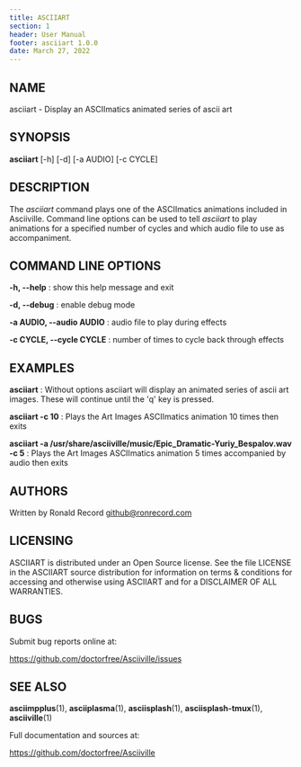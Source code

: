 ```yaml
---
title: ASCIIART
section: 1
header: User Manual
footer: asciiart 1.0.0
date: March 27, 2022
---
```

## NAME
asciiart - Display an ASCIImatics animated series of ascii art

## SYNOPSIS
**asciiart** [-h] [-d] [-a AUDIO] [-c CYCLE]

## DESCRIPTION
The *asciiart* command plays one of the ASCIImatics animations included in
Asciiville. Command line options can be used to tell *asciiart* to play
animations for a specified number of cycles and which audio file to use
as accompaniment.

## COMMAND LINE OPTIONS
**-h, --help**
: show this help message and exit

**-d, --debug**
: enable debug mode

**-a AUDIO, --audio AUDIO**
: audio file to play during effects

**-c CYCLE, --cycle CYCLE**
: number of times to cycle back through effects

## EXAMPLES
**asciiart**
: Without options asciiart will display an animated series of ascii art images. These will continue until the 'q' key is pressed.

**asciiart -c 10**
: Plays the Art Images ASCIImatics animation 10 times then exits 

**asciiart -a /usr/share/asciiville/music/Epic_Dramatic-Yuriy_Bespalov.wav -c 5**
: Plays the Art Images ASCIImatics animation 5 times accompanied by audio then exits 

## AUTHORS
Written by Ronald Record github@ronrecord.com

## LICENSING
ASCIIART is distributed under an Open Source license.
See the file LICENSE in the ASCIIART source distribution
for information on terms &amp; conditions for accessing and
otherwise using ASCIIART and for a DISCLAIMER OF ALL WARRANTIES.

## BUGS
Submit bug reports online at:

https://github.com/doctorfree/Asciiville/issues

## SEE ALSO
**asciimpplus**(1), **asciiplasma**(1), **asciisplash**(1), **asciisplash-tmux**(1), **asciiville**(1)

Full documentation and sources at:

https://github.com/doctorfree/Asciiville

